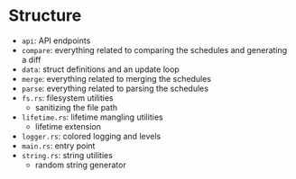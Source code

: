# Structure
- `api`: API endpoints
- `compare`: everything related to comparing
the schedules and generating a diff
- `data`: struct definitions and an update loop
- `merge`: everything related to merging
the schedules
- `parse`: everything related to parsing
the schedules
- `fs.rs`: filesystem utilities
  - sanitizing the file path
- `lifetime.rs`: lifetime mangling utilities
  - lifetime extension
- `logger.rs`: colored logging and levels
- `main.rs`: entry point
- `string.rs`: string utilities
  - random string generator
